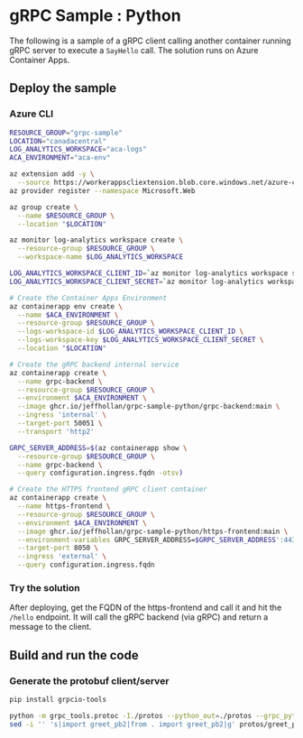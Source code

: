 # gRPC Sample : Python

The following is a sample of a gRPC client calling another container running gRPC server to execute a `SayHello` call.  The solution runs on Azure Container Apps.

## Deploy the sample
### Azure CLI

```bash
RESOURCE_GROUP="grpc-sample"
LOCATION="canadacentral"
LOG_ANALYTICS_WORKSPACE="aca-logs"
ACA_ENVIRONMENT="aca-env"

az extension add -y \
  --source https://workerappscliextension.blob.core.windows.net/azure-cli-extension/containerapp-0.2.0-py2.py3-none-any.whl
az provider register --namespace Microsoft.Web

az group create \
  --name $RESOURCE_GROUP \
  --location "$LOCATION"

az monitor log-analytics workspace create \
  --resource-group $RESOURCE_GROUP \
  --workspace-name $LOG_ANALYTICS_WORKSPACE

LOG_ANALYTICS_WORKSPACE_CLIENT_ID=`az monitor log-analytics workspace show --query customerId -g $RESOURCE_GROUP -n $LOG_ANALYTICS_WORKSPACE --out tsv`
LOG_ANALYTICS_WORKSPACE_CLIENT_SECRET=`az monitor log-analytics workspace get-shared-keys --query primarySharedKey -g $RESOURCE_GROUP -n $LOG_ANALYTICS_WORKSPACE --out tsv`

# Create the Container Apps Environment
az containerapp env create \
  --name $ACA_ENVIRONMENT \
  --resource-group $RESOURCE_GROUP \
  --logs-workspace-id $LOG_ANALYTICS_WORKSPACE_CLIENT_ID \
  --logs-workspace-key $LOG_ANALYTICS_WORKSPACE_CLIENT_SECRET \
  --location "$LOCATION"

# Create the gRPC backend internal service
az containerapp create \
  --name grpc-backend \
  --resource-group $RESOURCE_GROUP \
  --environment $ACA_ENVIRONMENT \
  --image ghcr.io/jeffhollan/grpc-sample-python/grpc-backend:main \
  --ingress 'internal' \
  --target-port 50051 \
  --transport 'http2'

GRPC_SERVER_ADDRESS=$(az containerapp show \
  --resource-group $RESOURCE_GROUP \
  --name grpc-backend \
  --query configuration.ingress.fqdn -otsv)

# Create the HTTPS frontend gRPC client container
az containerapp create \
  --name https-frontend \
  --resource-group $RESOURCE_GROUP \
  --environment $ACA_ENVIRONMENT \
  --image ghcr.io/jeffhollan/grpc-sample-python/https-frontend:main \
  --environment-variables GRPC_SERVER_ADDRESS=$GRPC_SERVER_ADDRESS':443',GRPC_DNS_RESOLVER=native \
  --target-port 8050 \
  --ingress 'external' \
  --query configuration.ingress.fqdn
```

### Try the solution

After deploying, get the FQDN of the https-frontend and call it and hit the `/hello` endpoint. It will call the gRPC backend (via gRPC) and return a message to the client.

## Build and run the code

### Generate the protobuf client/server

```bash
pip install grpcio-tools

python -m grpc_tools.protoc -I./protos --python_out=./protos --grpc_python_out=./protos ./protos/greet.proto
sed -i '' 's|import greet_pb2|from . import greet_pb2|g' protos/greet_pb2_grpc.py
```